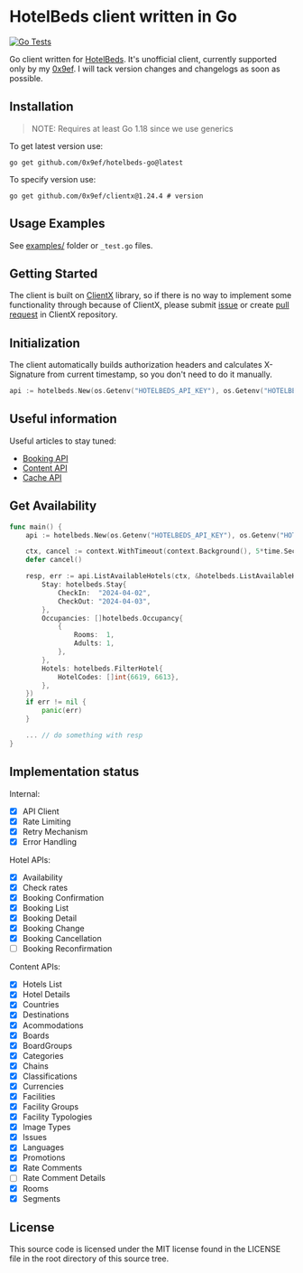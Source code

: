 # HotelBeds client written in Go
[![Go Tests](https://github.com/0x9ef/hotelbeds-go/actions/workflows/ci.yaml/badge.svg)](https://github.com/0x9ef/hotelbeds-go/actions/workflows/ci.yaml)

Go client written for [HotelBeds](https://hotelbeds.com/). It's unofficial client, currently supported only by my [0x9ef](https://github.com/0x9ef). I will tack version changes and changelogs as soon as possible.

## Installation
> NOTE: Requires at least Go 1.18 since we use generics

To get latest version use:
```
go get github.com/0x9ef/hotelbeds-go@latest
```

To specify version use:
```
go get github.com/0x9ef/clientx@1.24.4 # version
```

## Usage Examples
See [examples/](https://github.com/0x9ef/hotelbeds-go/tree/master/examples) folder or `_test.go` files.

## Getting Started
The client is built on [ClientX](https://github.com/0x9ef/clientx) library, so if there is no way to implement some functionality through because of ClientX, please submit [issue](https://github.com/0x9ef/clientx/issues) or create [pull request](https://github.com/0x9ef/clientx/pulls) in ClientX repository.


## Initialization
The client automatically builds authorization headers and calculates X-Signature from current timestamp, so you don't need to do it manually.

```go
api := hotelbeds.New(os.Getenv("HOTELBEDS_API_KEY"), os.Getenv("HOTELBEDS_API_SECRET"))
```

## Useful information
Useful articles to stay tuned:
- [Booking API](https://developer.hotelbeds.com/documentation/hotels/booking-api/workflow/)
- [Content API](https://developer.hotelbeds.com/documentation/hotels/content-api/how-use-content-api/) 
- [Cache API](https://developer.hotelbeds.com/documentation/hotels/cache-api/workflows/)

## Get Availability
```go
func main() {
	api := hotelbeds.New(os.Getenv("HOTELBEDS_API_KEY"), os.Getenv("HOTELBEDS_API_SECRET"))

	ctx, cancel := context.WithTimeout(context.Background(), 5*time.Second)
	defer cancel()

	resp, err := api.ListAvailableHotels(ctx, &hotelbeds.ListAvailableHotelsInput{
		Stay: hotelbeds.Stay{
			CheckIn:  "2024-04-02",
			CheckOut: "2024-04-03",
		},
		Occupancies: []hotelbeds.Occupancy{
			{
				Rooms:  1,
				Adults: 1,
			},
		},
		Hotels: hotelbeds.FilterHotel{
			HotelCodes: []int{6619, 6613},
		},
	})
	if err != nil {
		panic(err)
	}

	... // do something with resp
}
```

## Implementation status

Internal:
- [x] API Client
- [x] Rate Limiting
- [x] Retry Mechanism
- [x] Error Handling

Hotel APIs:
- [x] Availability
- [x] Check rates
- [x] Booking Confirmation
- [x] Booking List
- [x] Booking Detail
- [x] Booking Change
- [x] Booking Cancellation
- [ ] Booking Reconfirmation

Content APIs:
- [x] Hotels List
- [x] Hotel Details
- [x] Countries
- [x] Destinations
- [x] Acommodations
- [x] Boards
- [x] BoardGroups
- [x] Categories
- [x] Chains
- [x] Classifications
- [x] Currencies
- [x] Facilities
- [x] Facility Groups
- [x] Facility Typologies
- [x] Image Types
- [x] Issues
- [x] Languages
- [x] Promotions
- [x] Rate Comments
- [ ] Rate Comment Details
- [x] Rooms
- [x] Segments

## License

This source code is licensed under the MIT license found
in the LICENSE file in the root directory of this source tree.
